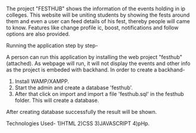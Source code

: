 The project "FESTHUB" shows the information of the events holding in ip colleges. This website will be uniting students by showing the fests around them and even a user can
feed details of his fest, thereby people will came to know. Features like change profile ic, boost, notifications and follow options are also provided.

Running the application step by step-

A person can run this application by installing the web project "festhub" (attached). As webpage will run, it will not display the events and other info as the project is 
embeded with backhand.
In order to create a backhand-
1) Install WAMP/XAMPP.
2) Start the admin and create a database 'festhub'.
3) After that click on import and import a file 'festhub.sql' in the festhub folder. This will create a database.

After creating database successfully the result will be shown.

Technologies Used-
1)HTML
2)CSS
3)JAVASCRIPT
4)pHp.


